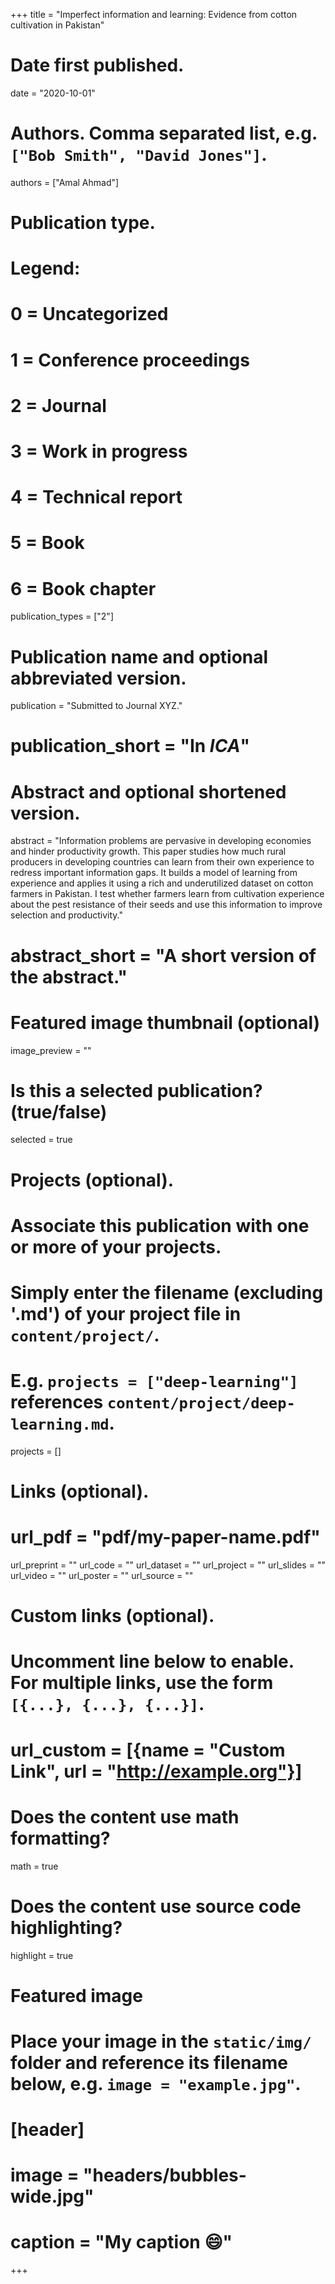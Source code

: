 +++
title = "Imperfect information and learning: Evidence from cotton cultivation in Pakistan"

# Date first published.
date = "2020-10-01"

# Authors. Comma separated list, e.g. `["Bob Smith", "David Jones"]`.
authors = ["Amal Ahmad"]

# Publication type.
# Legend:
# 0 = Uncategorized
# 1 = Conference proceedings
# 2 = Journal
# 3 = Work in progress
# 4 = Technical report
# 5 = Book
# 6 = Book chapter
publication_types = ["2"]

# Publication name and optional abbreviated version.
publication = "Submitted to Journal XYZ."
# publication_short = "In *ICA*"

# Abstract and optional shortened version.
abstract = "Information problems are pervasive in developing economies and hinder productivity growth. This paper studies how much rural producers in developing countries can learn from their own experience to redress important information gaps. It builds a model of learning from experience and applies it using a rich and underutilized dataset on cotton farmers in Pakistan. I test whether farmers learn from cultivation experience about the pest resistance of their seeds and use this information to improve selection and productivity."
# abstract_short = "A short version of the abstract."

# Featured image thumbnail (optional)
image_preview = ""

# Is this a selected publication? (true/false)
 selected = true

# Projects (optional).
#   Associate this publication with one or more of your projects.
#   Simply enter the filename (excluding '.md') of your project file in `content/project/`.
#   E.g. `projects = ["deep-learning"]` references `content/project/deep-learning.md`.
projects = []

# Links (optional).
# url_pdf = "pdf/my-paper-name.pdf"
url_preprint = ""
url_code = ""
url_dataset = ""
url_project = ""
url_slides = ""
url_video = ""
url_poster = ""
url_source = ""

# Custom links (optional).
#   Uncomment line below to enable. For multiple links, use the form `[{...}, {...}, {...}]`.
# url_custom = [{name = "Custom Link", url = "http://example.org"}]

# Does the content use math formatting?
math = true

# Does the content use source code highlighting?
highlight = true

# Featured image
# Place your image in the `static/img/` folder and reference its filename below, e.g. `image = "example.jpg"`.
# [header]
# image = "headers/bubbles-wide.jpg"
# caption = "My caption 😄"

+++
